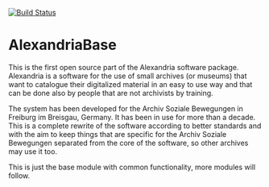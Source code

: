 [![Build Status](https://travis-ci.org/archivsozialebewegungen/AlexandriaBase.svg?branch=master)](https://travis-ci.org/archivsozialebewegungen/AlexandriaBase)

# AlexandriaBase

This is the first open source part of the Alexandria
software package. Alexandria is a software for the
use of small archives (or museums) that want to
catalogue their digitalized material in an easy to use way
and that can be done also by people that are not
archivists by training.

The system has been developed for the Archiv Soziale
Bewegungen in Freiburg im Breisgau, Germany. It has
been in use for more than a decade. This is a complete
rewrite of the software according to better standards
and with the aim to keep things that are specific for
the Archiv Soziale Bewegungen separated from the core
of the software, so other archives may use it too.

This is just the base module with common functionality,
more modules will follow.
